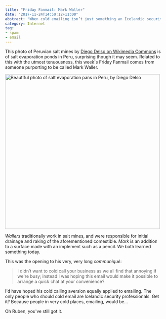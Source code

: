 ```yaml
---
title: "Friday Fanmail: Mark Waller"
date: "2017-11-24T14:50:12+11:00"
abstract: "When cold emailing isn’t just something an Icelandic security professional would do"
category: Internet
tag:
- spam
- email
---
```

This photo of Peruvian salt mines by [Diego Delso on Wikimedia Commons] is of salt evaporation ponds in Peru, surprising though it may seem. Related to this with the utmost tenuousness, this week's Friday Fanmail comes from someone purporting to be called Mark Waller.

<p><img src="https://rubenerd.com/files/2017/Salineras_Peru@1x.jpg" srcset="https://rubenerd.com/files/2017/Salineras_Peru@1x.jpg 1x, https://rubenerd.com/files/2017/Salineras_Peru@2x.jpg 2x" alt="Beautiful photo of salt evaporation pans in Peru, by Diego Delso" style="width:500px" /></p>

*Wallers* traditionally work in salt mines, and were responsible for initial drainage and raking of the aforementioned comestible. *Mark* is an addition to a surface made with an implement such as a pencil. We both learned something today.

This was the opening to his very, very long *communiqué*:

> I didn’t want to cold call your business as we all find that annoying if we're busy; instead I was hoping this email would make it possible to arrange a quick chat at your convenience?

I'd have hoped his cold calling aversion equally applied to emailing. The only people who should cold email are Icelandic security professionals. Get it? Because people in very cold places, emailing, would be...

Oh Ruben, you've still got it.

[Diego Delso on Wikimedia Commons]: https://commons.wikimedia.org/wiki/File:Salineras_de_Maras,_Maras,_Per%C3%BA,_2015-07-30,_DD_12.JPG

